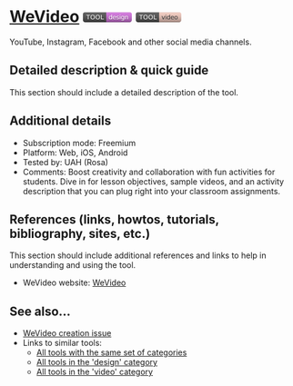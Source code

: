 # [WeVideo](https://www.wevideo.com/)  [<img src="images/design.png" align="bottom">](https://github.com/e-CLOSE/Toolbox/issues?q=label%3A01_TOOL+label%3Adesign) [<img src="images/video.png" align="bottom">](https://github.com/e-CLOSE/Toolbox/issues?q=label%3A01_TOOL+label%3Avideo)

YouTube, Instagram, Facebook and other social media channels.


## Detailed description & quick guide

This section should include a detailed description of the tool.


## Additional details

- Subscription mode: Freemium
- Platform: Web, iOS, Android
- Tested by: UAH (Rosa)
- Comments: Boost creativity and collaboration with fun activities for students. Dive in for lesson objectives, sample videos, and an activity description that you can plug right into your classroom assignments.


## References (links, howtos, tutorials, bibliography, sites, etc.)

This section should include additional references and links to help in
understanding and using the tool.

- WeVideo website: [WeVideo](https://www.wevideo.com/)


## See also...

- [WeVideo creation issue](https://github.com/e-CLOSE/Toolbox/issues/98)
- Links to similar tools:
  - [All tools with the same set of categories](https://github.com/e-CLOSE/Toolbox/issues?q=label%3A01_TOOL+label%3Avideo)
  - [All tools in the 'design' category](https://github.com/e-CLOSE/Toolbox/issues?q=label%3A01_TOOL+label%3Adesign)
  - [All tools in the 'video' category](https://github.com/e-CLOSE/Toolbox/issues?q=label%3A01_TOOL+label%3Avideo)
